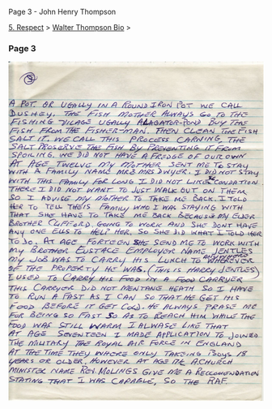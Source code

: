 Page 3 - John Henry Thompson


    

[5\. Respect](../../heros.md)‎ > ‎[Walter Thompson Bio](../walter-thompson-bio.md)‎ > ‎

### Page 3

[![](../../_/rsrc/1481644266428/heros/walter-thompson-bio/page-3/WHT_AutoBio_03-width=100-.jpg)](http://www.johnhenrythompson.com/heros/walter-thompson-bio/page-3/WHT_AutoBio_03.jpg?attredirects=0)

  

